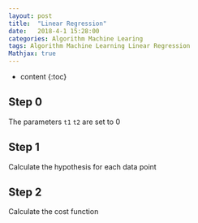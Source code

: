 ```yaml
---
layout: post
title:  "Linear Regression"
date:   2018-4-1 15:28:00
categories: Algorithm Machine Learing
tags: Algorithm Machine Learning Linear Regression
Mathjax: true
---
```


* content
{:toc}

## Step 0
The parameters `t1` `t2` are set to 0

## Step 1
Calculate the hypothesis for each data point



## Step 2
Calculate the cost function

